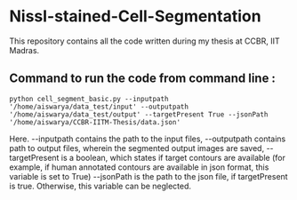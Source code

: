 # Nissl-stained-Cell-Segmentation
This repository contains all the code written during my thesis at CCBR, IIT Madras. 

## Command to run the code from command line :
    python cell_segment_basic.py --inputpath '/home/aiswarya/data_test/input' --outputpath '/home/aiswarya/data_test/output' --targetPresent True --jsonPath '/home/aiswarya/CCBR-IITM-Thesis/data.json'

Here. --inputpath contains the path to the input files, --outputpath contains path to output files, wherein the segmented output images are saved, --targetPresent is a boolean, which states if target contours are available (for example, if human annotated contours are available in json format, this variable is set to True)
--jsonPath is the path to the json file, if targetPresent is true. Otherwise, this variable can be neglected.
